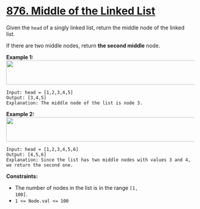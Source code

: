# [876. Middle of the Linked List](https://leetcode.com/problems/middle-of-the-linked-list/description/)

Given the <code>head</code> of a singly linked list, return the middle node of the linked list.

If there are two middle nodes, return **the second middle**  node.

**Example 1:** 
<img alt="" src="https://assets.leetcode.com/uploads/2021/07/23/lc-midlist1.jpg" style="width: 544px; height: 65px;">

```
Input: head = [1,2,3,4,5]
Output: [3,4,5]
Explanation: The middle node of the list is node 3.
```

**Example 2:** 
<img alt="" src="https://assets.leetcode.com/uploads/2021/07/23/lc-midlist2.jpg" style="width: 664px; height: 65px;">

```
Input: head = [1,2,3,4,5,6]
Output: [4,5,6]
Explanation: Since the list has two middle nodes with values 3 and 4, we return the second one.
```

**Constraints:** 

- The number of nodes in the list is in the range <code>[1, 100]</code>.
- <code>1 <= Node.val <= 100</code>